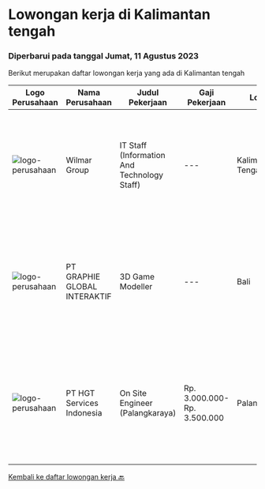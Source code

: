 
  # Lowongan kerja di Kalimantan tengah

  ### Diperbarui pada tanggal Jumat, 11 Agustus 2023

  Berikut merupakan daftar lowongan kerja yang ada di Kalimantan tengah

  |Logo Perusahaan | Nama Perusahaan | Judul Pekerjaan | Gaji Pekerjaan | Lokasi | Deskripsi | Tanggal diunggah | Pranala |
  | -------------- | --------------- | --------------- | --------- | --------- | -------------- | ------- | ----------- |
  |![logo-perusahaan](https://image-service-cdn.seek.com.au/5683be4817b674e99653d054bb367590069452e8/ee4dce1061f3f616224767ad58cb2fc751b8d2dc)|Wilmar Group|IT Staff (Information And Technology Staff)|---|Kalimantan Tengah|Deskripsi Pekerjaan Troubleshooting Hardware, Software maupun Network Support operational yang berhubungan dengan IT Syarat Pekerjaan SMK TKJ...|Selasa, 08 Agustus 2023|https://www.jobstreet.co.id/id/job/it-staff-information-and-technology-staff-4430983?token=0~14d505aa-41d3-4c6a-abb9-96e6939e837e&sectionRank=1&jobId=jobstreet-id-job-4430983|
|![logo-perusahaan](https://image-service-cdn.seek.com.au/4cf2a680e40684f2c1e45f1d04725525a26ebc67/ee4dce1061f3f616224767ad58cb2fc751b8d2dc)|PT GRAPHIE GLOBAL INTERAKTIF|3D Game Modeller|---|Bali|Job Responsibilities: Creating 3D Model character for game Smoothing a 3D file Editing 3D File UV Unwrap texturing Humanoid Rigging Required Software...|Senin, 07 Agustus 2023|https://www.jobstreet.co.id/id/job/3d-game-modeller-4429943?token=0~14d505aa-41d3-4c6a-abb9-96e6939e837e&sectionRank=2&jobId=jobstreet-id-job-4429943|
|![logo-perusahaan](https://image-service-cdn.seek.com.au/772ed3a5c6c0da4b2a348dbfafd455329a8e18e7/ee4dce1061f3f616224767ad58cb2fc751b8d2dc)|PT HGT Services Indonesia|On Site Engineer (Palangkaraya)|Rp. 3.000.000-Rp. 3.500.000|Palangkaraya|URAIAN PEKERJAAN : Melakukan site survey/asset management, yaitu melakukan pendataan perangkat Melakukan preventive maintenance, yaitu melakukan...|Senin, 07 Agustus 2023|https://www.jobstreet.co.id/id/job/on-site-engineer-palangkaraya-4428544?token=0~14d505aa-41d3-4c6a-abb9-96e6939e837e&sectionRank=3&jobId=jobstreet-id-job-4428544|


  [Kembali ke daftar lowongan kerja 🔙](../README.md#daftar-lowongan-kerja)
  